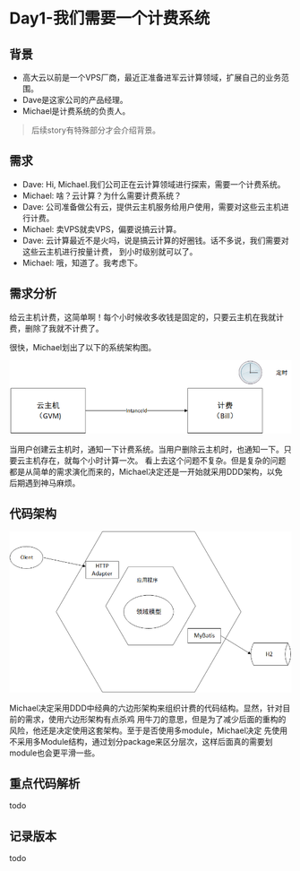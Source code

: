 # Day1-我们需要一个计费系统

## 背景

* 高大云以前是一个VPS厂商，最近正准备进军云计算领域，扩展自己的业务范围。
* Dave是这家公司的产品经理。
* Michael是计费系统的负责人。

> 后续story有特殊部分才会介绍背景。

## 需求

* Dave: Hi, Michael.我们公司正在云计算领域进行探索，需要一个计费系统。
* Michael: 啥？云计算？为什么需要计费系统？
* Dave: 公司准备做公有云，提供云主机服务给用户使用，需要对这些云主机进行计费。
* Michael: 卖VPS就卖VPS，偏要说搞云计算。
* Dave: 云计算最近不是火吗，说是搞云计算的好圈钱。话不多说，我们需要对这些云主机进行按量计费，
到小时级别就可以了。
* Michael: 哦，知道了。我考虑下。

## 需求分析

给云主机计费，这简单啊！每个小时候收多收钱是固定的，只要云主机在我就计费，删除了我就不计费了。

很快，Michael划出了以下的系统架构图。

![story-1-arch](assets/story-1-arch.png)

当用户创建云主机时，通知一下计费系统。当用户删除云主机时，也通知一下。只要云主机存在，就每个小时计算一次。
看上去这个问题不复杂。但是复杂的问题都是从简单的需求演化而来的，Michael决定还是一开始就采用DDD架构，以免
后期遇到神马麻烦。

## 代码架构

![code-arch](assets/story-1-code-arch.png)

Michael决定采用DDD中经典的六边形架构来组织计费的代码结构。显然，针对目前的需求，使用六边形架构有点杀鸡
用牛刀的意思，但是为了减少后面的重构的风险，他还是决定使用这套架构。至于是否使用多module，Michael决定
先使用不采用多Module结构，通过划分package来区分层次，这样后面真的需要划module也会更平滑一些。

## 重点代码解析

todo

## 记录版本

todo

